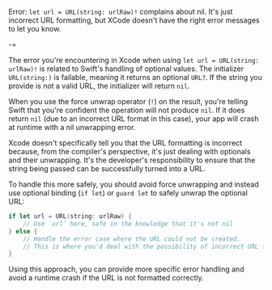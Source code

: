

Error:
`let url = URL(string: urlRaw)!` complains about nil. It's just incorrect URL formatting, but XCode doesn't have the right error messages to let you know.

-=

The error you're encountering in Xcode when using `let url = URL(string: urlRaw)!` is related to Swift's handling of optional values. The initializer `URL(string:)` is failable, meaning it returns an optional `URL?`. If the string you provide is not a valid URL, the initializer will return `nil`.

When you use the force unwrap operator (`!`) on the result, you're telling Swift that you're confident the operation will not produce `nil`. If it does return `nil` (due to an incorrect URL format in this case), your app will crash at runtime with a nil unwrapping error.

Xcode doesn't specifically tell you that the URL formatting is incorrect because, from the compiler's perspective, it's just dealing with optionals and their unwrapping. It's the developer's responsibility to ensure that the string being passed can be successfully turned into a URL.

To handle this more safely, you should avoid force unwrapping and instead use optional binding (`if let`) or `guard let` to safely unwrap the optional URL:

```swift
if let url = URL(string: urlRaw) {
    // Use `url` here, safe in the knowledge that it's not nil
} else {
    // Handle the error case where the URL could not be created.
    // This is where you'd deal with the possibility of incorrect URL formatting.
}
```

Using this approach, you can provide more specific error handling and avoid a runtime crash if the URL is not formatted correctly.

